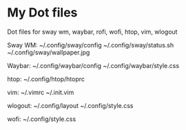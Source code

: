 # My Dot files

Dot files for sway wm, waybar, rofi, wofi, htop, vim, wlogout

Sway WM:  ~/.config/sway/config
          ~/.config/sway/status.sh
          ~/.config/sway/wallpaper.jpg
         
Waybar:   ~/.config/waybar/config
          ~/.config/waybar/style.css
          
htop:     ~/.config/htop/htoprc

vim:      ~/.vimrc
          ~/.init.vim
          
wlogout:  ~/.config/layout
          ~/.config/style.css
          
wofi:     ~/.config/style.css
